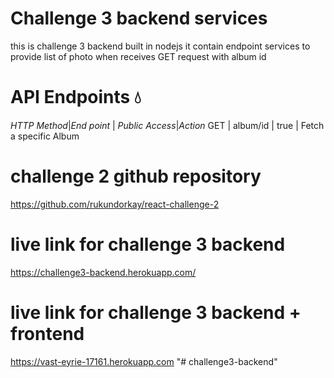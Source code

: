 # Challenge 3 backend services
this is challenge 3 backend built in nodejs it contain endpoint services to provide list of photo when receives GET request with album id
# API Endpoints :droplet:
*HTTP Method*|*End point* | *Public Access*|*Action*
GET | album/id | true | Fetch a specific Album
# challenge 2 github repository
https://github.com/rukundorkay/react-challenge-2
# live link for challenge 3 backend
https://challenge3-backend.herokuapp.com/ 
# live link for challenge  3 backend + frontend
https://vast-eyrie-17161.herokuapp.com
"# challenge3-backend" 
